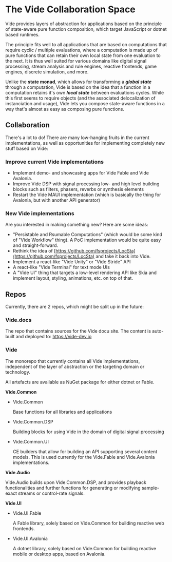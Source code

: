 # The Vide Collaboration Space

Vide provides layers of abstraction for applications based on the principle of state-aware pure function composition, which target JavaScript or dotnet based runtimes.

The principle fits well to all applications that are based on computations that require cyclic / multiple evaluations, where a computation is made up of pure functions that can retain their own local state from one evaluation to the next. It is thus well suited for various domains like digital signal processing, stream analysis and rule engines, reactive frontends, game engines, discrete simulation, and more.

Unlike the **state monad**, which allows for transforming a **_global state_** through a computation, Vide is based on the idea that a function in a computation retains it's own **_local state_** between evaluations cycles. While this first seems to require objects (and the associated delocalization of instanciation and usage), Vide lets you compose state-aware functions in a way that's almost as easy as composing pure functions.

## Collaboration

There's a lot to do! There are many low-hanging fruits in the current implementations, as well as opportunities for implementing completely new stuff based on Vide:

### Improve current Vide implementations

* Implement demo- and showcasing apps for Vide Fable and Vide Avalonia.
* Improve Vide DSP with signal processing low- and high level building blocks such as filters, phasers, reverbs or synthesis elements
* Restart the Vide MAUI implementation (which is basically the thing for Avalonia, but with another API generator)

### New Vide implementations

Are you interested in making something new? Here are some ideas:

* "Persistable and Rsumable Computations" (which would be some kind of "Vide Workflow" thing). A PoC implementation would be quite easy and straight-forward.
* Rethink the idea of [https://github.com/fsprojects/LocSta](https://github.com/fsprojects/LocSta) and take it back into Vide.
* Implement a react-like "Vide Unity" or "Vide Stride" API
* A react-like "Vide Terminal" for text mode UIs
* A "Vide UI" thing that targets a low-level rendering API like Skia and implement layout, styling, animations, etc. on top of that.

## Repos

Currently, there are 2 repos, which might be split up in the future:

### Vide.docs

  The repo that contains sources for the Vide docu site. The content is auto-built and deployed to: https://vide-dev.io

### Vide

The monorepo that currently contains all Vide implementations, independent of the layer of abstraction or the targeting domain or technology.

All artefacts are available as NuGet package for either dotnet or Fable.

**Vide.Common**

* Vide.Common

  Base functions for all libraries and applications
  
* Vide.Common.DSP

  Building blocks for using Vide in the domain of digital signal processing
  
* Vide.Common.UI

  CE builders that allow for building an API supporting several content models.
  This is used currently for the Vide.Fable and Vide.Avalonia implementations.
    
**Vide.Audio**

Vide.Audio builds upon Vide.Common.DSP, and provides playback functionalities and further functions for generating or modifying sample-exact streams or control-rate signals.

**Vide.UI**

* Vide.UI.Fable

  A Fable library, solely based on Vide.Common for building reactive web frontends.

* Vide.UI.Avalonia

  A dotnet library, solely based on Vide.Common for building reactive mobile or desktop apps, based on Avalonia.
